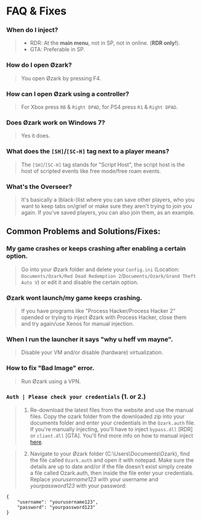 # FAQ & Fixes


### When do I inject?
> - RDR: At the **main menu**, not in SP, not in online. (**RDR only!**).
> - GTA: Preferable in SP.
### How do I open Øzark?
> You open Øzark by pressing F4.
### How can I open Øzark using a controller?
> For Xbox press `RB` & `Right DPAD`, for PS4 press `R1` & `Right DPAD`.
### Does Øzark work on Windows 7?
> Yes it does.
### What does the `[SH]`/`[SC-H]` tag next to a player means?
> The `[SH]`/`[SC-H]` tag stands for "Script Host", the script host is the host of scripted events like free mode/free roam events.
### What's the Overseer?
> It's basically a (black-)list where you can save other players, who you want to keep tabs on/grief or make sure they aren't trying to join you again. If you've saved players, you can also join them, as an example.


## Common Problems and Solutions/Fixes:

### My game crashes or keeps crashing after enabling a certain option.
> Go into your Øzark folder and delete your `Config.ini` (Location: `Documents/Ozark/Red Dead Redemption 2`/`Documents/Ozark/Grand Theft Auto V`) or edit it and disable the certain option.
### Øzark wont launch/my game keeps crashing.
> If you have programs like "Process Hacker/Process Hacker 2" opended or trying to inject Øzark with Process Hacker, close them and try again/use Xenos for manual injection.
### When I run the launcher it says "why u heff vm mayne".
> Disable your VM and/or disable (hardware) virtualization.
### How to fix "Bad Image" error.
> Run Øzark using a VPN.
### `Auth | Please check your credentials` (1. or 2.)
> 1. Re-download the latest files from the website and use the manual files. Copy the ozark folder from the downloaded zip into your documents folder and enter your credentials in the `Ozark.auth` file. If you're manually injecting, you'll have to inject `bypass.dll` [RDR] or `client.dll` [GTA]. You'll find more info on how to manual inject [here](https://github.com/GHXIIST/Ozark-Guides/blob/master/General%20Guides/How%20to%20manual%20inject%20%C3%98zark.md).

> 2. Navigate to your Øzark folder (C:\Users\Documents\Ozark), find the file called `Ozark.auth` and open it with notepad. Make sure the details are up to date and/or if the file doesn't exist simply create a file called Ozark.auth, then inside the file enter your credentials.
>Replace *yourusername123* with your username and *yourpassword123* with your password:
```
{
    "username": "yourusername123",
    "password": "yourpassword123"
}
```